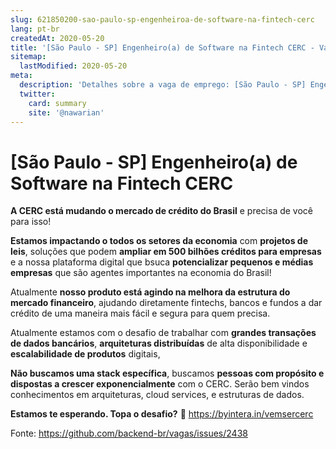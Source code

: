 ```yaml
---
slug: 621850200-sao-paulo-sp-engenheiroa-de-software-na-fintech-cerc
lang: pt-br
createdAt: 2020-05-20
title: '[São Paulo - SP] Engenheiro(a) de Software na Fintech CERC - Vaga de Emprego'
sitemap:
  lastModified: 2020-05-20
meta:
  description: 'Detalhes sobre a vaga de emprego: [São Paulo - SP] Engenheiro(a) de Software na Fintech CERC'
  twitter:
    card: summary
    site: '@nawarian'
---
```


# [São Paulo - SP] Engenheiro(a) de Software na Fintech CERC

**A CERC está mudando o mercado de crédito do Brasil** e precisa de você para isso!

**Estamos impactando o todos os setores da economia** com **projetos de leis**, soluções que podem **ampliar em 500 bilhões créditos para empresas** e a nossa plataforma digital que bsuca **potencializar pequenos e médias empresas** que são agentes importantes na economia do Brasil!

Atualmente **nosso produto está agindo na melhora da estrutura do mercado financeiro**, ajudando diretamente fintechs, bancos e fundos a dar crédito de uma maneira mais fácil e segura para quem precisa.

Atualmente estamos com o desafio de trabalhar com **grandes transações de dados bancários**, **arquiteturas distribuídas** de alta disponibilidade e **escalabilidade de produtos** digitais,

**Não buscamos uma stack específica**, buscamos **pessoas com propósito e dispostas a crescer exponencialmente** com o CERC. Serão bem vindos conhecimentos em arquiteturas, cloud services, e estruturas de dados.

**Estamos te esperando. Topa o desafio?** 🙂 https://byintera.in/vemsercerc

Fonte: https://github.com/backend-br/vagas/issues/2438
